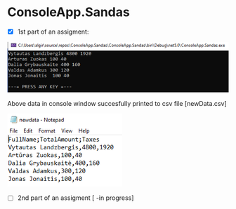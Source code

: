 # ConsoleApp.Sandas

- [x] 1st part of an assigment:

![Screenshot](SandasPNG.png)

Above data in console window succesfully printed to csv file [newData.csv] 

![Screenshot](newData.png)

- [ ] 2nd part of an assigment [ -in progress]
